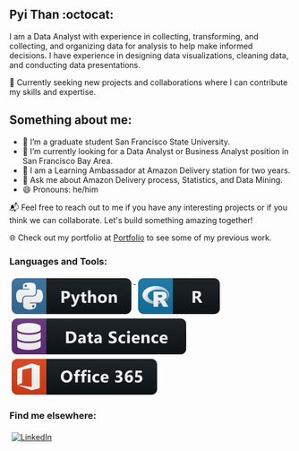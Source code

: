 ## Pyi Than :octocat:

I am a Data Analyst with experience in collecting, transforming, and collecting, and organizing data for analysis to help make informed decisions. I have experience in designing data visualizations, cleaning data, and conducting data presentations.

💼 Currently seeking new projects and collaborations where I can contribute my skills and expertise.

## Something about me:

- 🔭 I’m a graduate student San Francisco State University.
- 🌱 I’m currently looking for a Data Analyst or Business Analyst position in San Francisco Bay Area.
- 👯 I am a Learning Ambassador at Amazon Delivery station for two years.
- 💬 Ask me about Amazon Delivery process, Statistics, and Data Mining.
- 😄 Pronouns: he/him

📬 Feel free to reach out to me if you have any interesting projects or if you think we can collaborate. Let's build something amazing together!

🌐 Check out my portfolio at [Portfolio](https://github.com/PyiThan) to see some of my previous work.


### Languages and Tools:

<p align="left">

<!-- For more icons please follow  https://github.com/MikeCodesDotNET/ColoredBadges -->
  <a href="#">
    <img src="https://raw.githubusercontent.com/8bithemant/8bithemant/master/svg/dev/languages/python.svg" alt="python" style="vertical-align:top; margin:4px">
  </a>
  
  <a href="#">
    <img src="https://raw.githubusercontent.com/MikeCodesDotNET/ColoredBadges/master/svg/dev/languages/r.svg" alt="r" style="vertical-align:top; margin:4px">
  </a>
  
  
  <a href="#">
    <img src="https://raw.githubusercontent.com/8bithemant/8bithemant/master/svg/dev/misc/datascience.svg" alt="datascience" style="vertical-align:top; margin:4px">
  </a>
  
  
  <a href="#">
    <img src="https://raw.githubusercontent.com/MikeCodesDotNET/ColoredBadges/master/svg/dev/services/office_365.svg" alt="office 365" style="vertical-align:top; margin:4px">
  </a>

</p>

### Find me elsewhere:

<p align="left">

  <a href="https://www.linkedin.com/in/pyi-moe-than/">
    <img src="https://raw.githubusercontent.com/MikeCodesDotNET/MikeCodesDotNET/a8abbf37441f3253f74ea255a47f289208d7568c/Resources/linkedIn.svg" alt="LinkedIn" style="vertical-align:top; margin:4px">
  </a>

</p>
